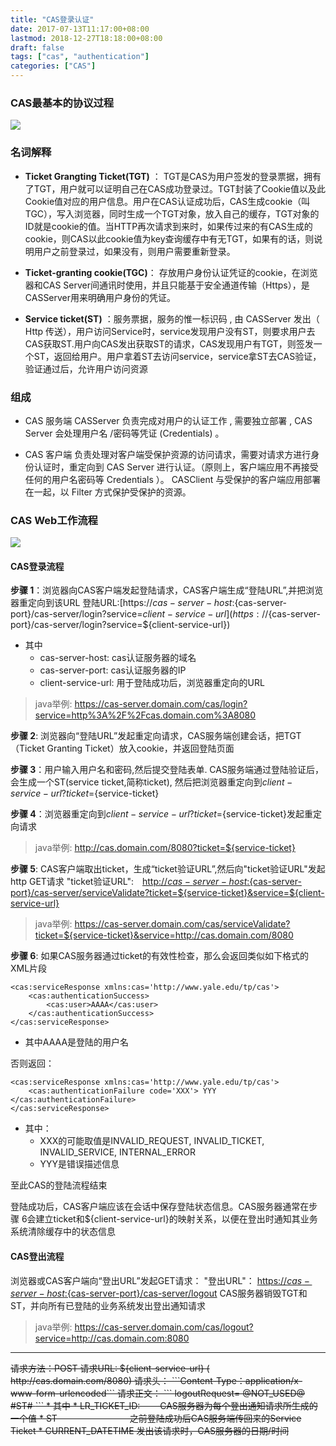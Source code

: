```yaml
---
title: "CAS登录认证"
date: 2017-07-13T11:17:00+08:00
lastmod: 2018-12-27T18:18:00+08:00
draft: false
tags: ["cas", "authentication"]
categories: ["CAS"]
---
```


### CAS最基本的协议过程

![](/images/attachment/590399-250d47142315c4fd.png)

### 名词解释
* **Ticket Grangting Ticket(TGT)** ：
TGT是CAS为用户签发的登录票据，拥有了TGT，用户就可以证明自己在CAS成功登录过。TGT封装了Cookie值以及此Cookie值对应的用户信息。用户在CAS认证成功后，CAS生成cookie（叫TGC），写入浏览器，同时生成一个TGT对象，放入自己的缓存，TGT对象的ID就是cookie的值。当HTTP再次请求到来时，如果传过来的有CAS生成的cookie，则CAS以此cookie值为key查询缓存中有无TGT，如果有的话，则说明用户之前登录过，如果没有，则用户需要重新登录。

* **Ticket-granting cookie(TGC)**：
存放用户身份认证凭证的cookie，在浏览器和CAS Server间通讯时使用，并且只能基于安全通道传输（Https），是CASServer用来明确用户身份的凭证。

* **Service ticket(ST)** ：服务票据，服务的惟一标识码 , 由 CASServer 发出（ Http 传送），用户访问Service时，service发现用户没有ST，则要求用户去CAS获取ST.用户向CAS发出获取ST的请求，CAS发现用户有TGT，则签发一个ST，返回给用户。用户拿着ST去访问service，service拿ST去CAS验证，验证通过后，允许用户访问资源
 
### 组成
* CAS 服务端
CASServer 负责完成对用户的认证工作 , 需要独立部署 , CAS Server 会处理用户名 /密码等凭证 (Credentials) 。
 
* CAS 客户端
负责处理对客户端受保护资源的访问请求，需要对请求方进行身份认证时，重定向到 CAS Server 进行认证。（原则上，客户端应用不再接受任何的用户名密码等 Credentials ）。
CASClient 与受保护的客户端应用部署在一起，以 Filter 方式保护受保护的资源。

### CAS Web工作流程

![](/images/attachment/590399-d0ac082fc1613e68.png)

#### CAS登录流程

**步骤 1**：浏览器向CAS客户端发起登陆请求，CAS客户端生成“登陆URL”,并把浏览器重定向到该URL 登陆URL:[https://${cas-server-host}:${cas-server-port}/cas-server/login?service=${client-service-url}](https://%24%7Bcas-server-host%7D:${cas-server-port}/cas-server/login?service=${client-service-url}) 
* 其中 
  * cas-server-host: cas认证服务器的域名 
  * cas-server-port: cas认证服务器的IP 
  * client-service-url: 用于登陆成功后，浏览器重定向的URL

> java举例:
https://cas-server.domain.com/cas/login?service=http%3A%2F%2Fcas.domain.com%3A8080

**步骤 2**: 浏览器向“登陆URL”发起重定向请求，CAS服务端创建会话，把TGT（Ticket Granting Ticket）放入cookie，并返回登陆页面

**步骤 3**：用户输入用户名和密码,然后提交登陆表单. CAS服务端通过登陆验证后，会生成一个ST(service ticket,简称ticket), 然后把浏览器重定向到${client-service-url}?ticket=${service-ticket}

**步骤 4**：浏览器重定向到${client-service-url}?ticket=${service-ticket}发起重定向请求

> java举例:
   http://cas.domain.com/8080?ticket=${service-ticket}

**步骤 5**: CAS客户端取出ticket，生成“ticket验证URL”,然后向"ticket验证URL"发起http GET请求 "ticket验证URL":　[http://${cas-server-host}:${cas-server-port}/cas-server/serviceValidate?ticket=${service-ticket}&service=${client-service-url}](http://%24%7Bcas-server-host%7D:${cas-server-port}/cas-server/serviceValidate?ticket=${service-ticket}&service=${client-service-url})

> java举例:
https://cas-server.domain.com/cas/serviceValidate?ticket=${service-ticket}&service=http://cas.domain.com/8080

**步骤 6**: 如果CAS服务器通过ticket的有效性检查，那么会返回类似如下格式的XML片段 
```
<cas:serviceResponse xmlns:cas='http://www.yale.edu/tp/cas'>
    <cas:authenticationSuccess> 
        <cas:user>AAAA</cas:user>
    </cas:authenticationSuccess> 
</cas:serviceResponse>
```
* 其中AAAA是登陆的用户名 

否则返回： 
```
<cas:serviceResponse xmlns:cas='http://www.yale.edu/tp/cas'> 
    <cas:authenticationFailure code='XXX'> YYY </cas:authenticationFailure> 
</cas:serviceResponse>
```
* 其中：
  * XXX的可能取值是INVALID_REQUEST, INVALID_TICKET, INVALID_SERVICE, INTERNAL_ERROR
  * YYY是错误描述信息


至此CAS的登陆流程结束

登陆成功后，CAS客户端应该在会话中保存登陆状态信息。CAS服务器通常在步骤 6会建立ticket和${client-service-url}的映射关系，以便在登出时通知其业务系统清除缓存中的状态信息


#### CAS登出流程

浏览器或CAS客户端向“登出URL”发起GET请求： "登出URL"： [https://${cas-server-host}:${cas-server-port}/cas-server/logout](https://%24%7Bcas-server-host%7D:${cas-server-port}/cas-server/logout) CAS服务器销毁TGT和ST，并向所有已登陆的业务系统发出登出通知请求

> java举例:
https://cas-server.domain.com/cas/logout?service=http://cas.domain.com:8080


<end>

---


<strike>
请求方法：POST
请求URL: ${client-service-url} ( http://cas.domain.com/8080)
请求头： ```Content-Type：application/x-www-form-urlencoded```
请求正文： 
```
<!-- lang: xml --> 
logoutRequest=
<samlp:LogoutRequest xmlns:samlp="urn:oasis:names:tc:SAML:2.0:protocol" ID="#LR_TICKET_ID#" Version="2.0" IssueInstant="#CURRENT_DATETIME#"> 
    <saml:NameID xmlns:saml="urn:oasis:names:tc:SAML:2.0:assertion">@NOT_USED@</saml:NameID> 
    <samlp:SessionIndex>#ST#</samlp:SessionIndex> 
</samlp:LogoutRequest>
```
* 其中
  * LR_TICKET_ID:　　      CAS服务器为每个登出通知请求所生成的一个值
  * ST　　　　　　　　      之前登陆成功后CAS服务端传回来的Service Ticket
  * CURRENT_DATETIME 发出该请求时，CAS服务器的日期/时间
</strike>